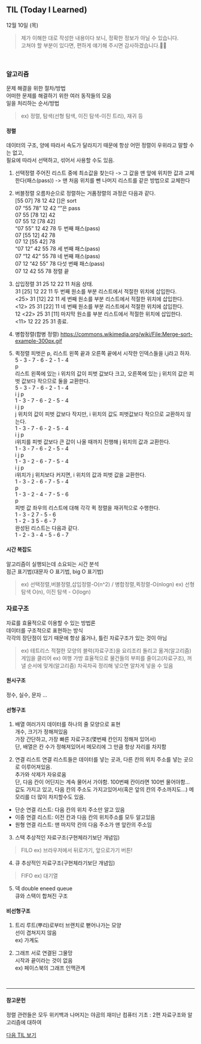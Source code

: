 ## TIL (Today I Learned)
12월 10일 (목)
> 제가 이해한 대로 작성한 내용이다 보니, 정확한 정보가 아닐 수 있습니다.   
고쳐야 할 부분이 있다면, 편하게 얘기해 주시면 감사하겠습니다.🙏🏻

<br/>

### 알고리즘
문제 해결을 위한 절차/방법  
어떠한 문제를 해결하기 위한 여러 동작들의 모음  
일을 처리하는 순서/방법  
> ex) 정렬, 탐색(선형 탐색, 이진 탐색-이진 트리), 재귀 등  

#### 정렬
데이터의 구조, 양에 따라서 속도가 달라지기 때문에 항상 어떤 정렬이 우위라고 말할 수는 없고,  
필요에 따라서 선택하고, 섞어서 사용할 수도 있음.  

1. 선택정렬
주어진 리스트 중에 최소값을 찾는다 -> 그 값을 맨 앞에 위치한 값과 교체한다(패스(pass)) -> 맨 처음 위치를 뺀 나머지 리스트를 같은 방법으로 교체한다  

2. 버블정렬
오름차순으로 정렬하는 거품정렬의 과정은 다음과 같다.  
[55 07] 78 12 42  []은 sort  
07 “55 78” 12 42  “”은 pass  
07 55 [78 12] 42   
07 55 12 [78 42]  
“07 55” 12 42 78  두 번째 패스(pass)  
07 [55 12] 42 78  
07 12 [55 42] 78  
“07 12” 42 55 78  세 번째 패스(pass)  
07 “12 42” 55 78  네 번째 패스(pass)  
07 12 “42 55” 78  다섯 번째 패스(pass)  
07 12 42 55 78  정렬 끝  

3. 삽입정렬
31 25 12 22 11 처음 상태.  
31 [25] 12 22 11 두 번째 원소를 부분 리스트에서 적절한 위치에 삽입한다.  
<25> 31 [12] 22 11 세 번째 원소를 부분 리스트에서 적절한 위치에 삽입한다.   
<12> 25 31 [22] 11 네 번째 원소를 부분 리스트에서 적절한 위치에 삽입한다.  
12 <22> 25 31 [11] 마지막 원소를 부분 리스트에서 적절한 위치에 삽입한다.  
<11> 12 22 25 31 종료.  

4. 병합정렬(합병 정렬)
https://commons.wikimedia.org/wiki/File:Merge-sort-example-300px.gif

5. 퀵정렬
피벗은 p, 리스트 왼쪽 끝과 오른쪽 끝에서 시작한 인덱스들을 i,j라고 하자.  
5 - 3 - 7 - 6 - 2 - 1 - 4  
                        p  
리스트 왼쪽에 있는 i 위치의 값이 피벗 값보다 크고, 오른쪽에 있는 j 위치의 값은 피벗 값보다 작으므로 둘을 교환한다.  
5 - 3 - 7 - 6 - 2 - 1 - 4   
i                   j   p   
1 - 3 - 7 - 6 - 2 - 5 - 4   
i                   j   p   
j 위치의 값이 피벗 값보다 작지만, i 위치의 값도 피벗값보다 작으므로 교환하지 않는다.  
1 - 3 - 7 - 6 - 2 - 5 - 4   
    i           j       p   
i위치를 피벗 값보다 큰 값이 나올 때까지 진행해 j 위치의 값과 교환한다.  
1 - 3 - 7 - 6 - 2 - 5 - 4   
        i       j       p   
1 - 3 - 2 - 6 - 7 - 5 - 4   
        i       j       p   
i위치가 j 위치보다 커지면, i 위치의 값과 피벗 값을 교환한다.  
1 - 3 - 2 - 6 - 7 - 5 - 4   
                        p   
1 - 3 - 2 - 4 - 7 - 5 - 6   
            p               
피벗 값 좌우의 리스트에 대해 각각 퀵 정렬을 재귀적으로 수행한다.  
1 - 3 - 2       7 - 5 - 6  
1 - 2 - 3       5 - 6 - 7  
완성된 리스트는 다음과 같다.  
1 - 2 - 3 - 4 - 5 - 6 - 7  


#### 시간 복잡도
알고리즘이 실행되는데 소요되는 시간 분석  
점근 표기법(대문자 O 표기법, big O 표기법)  
> ex) 선택정렬,버블정렬,삽입정렬-O(n^2) / 병합정렬,퀵정렬-O(nlogn) 
ex) 선형 탐색 O(n), 이진 탐색 - O(logn)


### 자료구조
자료를 효율적으로 이용할 수 있는 방법론  
데이터를 구조적으로 표현하는 방식  
각각의 장단점이 있기 때문에 항상 옳거나, 틀린 자료구조가 있는 것이 아님  
> ex) 테트리스
적절한 모양의 블럭(자료구조)을 요리조리 돌리고 옮겨(알고리즘) 게임을 클리어
ex) 여행 가방
효율적으로 물건들의 부피를 줄이고(자료구조), 꺼낼 순서에 맞게(알고리즘) 차곡차곡 정리해 넣으면 알차게 넣을 수 있음

#### 원시구조
정수, 실수, 문자 …

#### 선형구조
1. 배열 
여러가지 데이터를 하나의 줄 모양으로 표현    
개수, 크기가 정해져있음  
가장 간단하고, 가장 빠른 자료구조(몇번째 칸인지 정해져 있어서)  
단, 배열은 칸 수가 정해져있어서 메모리에 그 만큼 항상 자리를 차지함  

2. 연결 리스트
연결 리스트들은 데이터를 넣는 곳과, 다른 칸의 위치 주소를 넣는 곳으로 이루어져있음.   
추가와 삭제가 자유로움  
	단, 다음 칸이 어딘지는 계속 물어서 가야함. 100번째 칸이라면 100번 물어야함…  
값도 가지고 있고, 다음 칸의 주소도 가지고있어서(혹은 앞의 칸의 주소까지도…) 메모리를 더 많이 차지할수도 있음.  
- 단순 연결 리스트: 다음 칸의 위치 주소만 알고 있음
- 이중 연결 리스트: 이전 칸과 다음 칸의 위치주소를 모두 알고있음
- 원형 연결 리스트: 맨 마지막 칸의 다음 주소가 맨 앞칸의 주소임

3. 스택
추상적인 자료구조(구현체라기보단 개념임)  
> FILO ex) 브라우저에서 뒤로가기, 앞으로가기 버튼!  

4. 큐
추상적인 자료구조(구현체라기보단 개념임)
> FIFO ex) 대기열

5. 덱
double eneed queue  
큐와 스택이 합쳐진 구조  

#### 비선형구조
1. 트리
루트(뿌리)로부터 브랜치로 뻗어나가는 모양  
선이 겹쳐지지 않음  
ex) 가계도  

2. 그래프
서로 연결된 그물망  
시작과 끝이라는 것이 없음  
ex) 페이스북의 그래프 인맥관계  

</br>

---

#### 참고문헌
정렬 관련들은 모두 위키백과
나머지는 야곰의 재미난 컴퓨터 기초 : 2편 자료구조와 알고리즘에 대하여

[다음 TIL 보기](https://github.com/lina0322/yagom_iOS_camp/blob/main/TIL/2020_12/2020_12_14.md)
